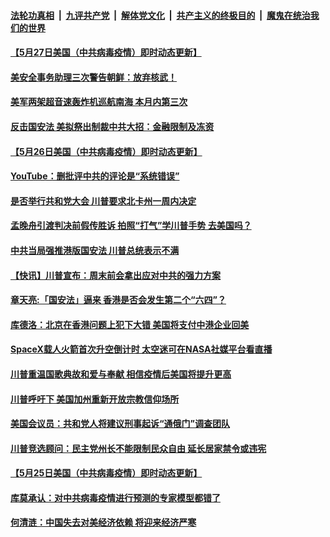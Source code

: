 

####  [法轮功真相](../../../../basic/blob/master/README.md?t=05272101) &nbsp;|&nbsp; [九评共产党](../../../../9ping.md/blob/master/README.md?t=05272101) &nbsp;|&nbsp; [解体党文化](../../../../jtdwh.md/blob/master/README.md?t=05272101)  &nbsp;|&nbsp; [共产主义的终极目的](../../../../gczydzjmd.md/blob/master/README.md?t=05272101) &nbsp;|&nbsp; [魔鬼在统治我们的世界](../../../../mgztzwmdsj.md/blob/master/README.md?t=05272101) 

#### [【5月27日美国（中共病毒疫情）即时动态更新】](../pages/soh6/383632.md?t=05272101) 
#### [美安全事务助理三次警告朝鲜：放弃核武！](../pages/soh6/383515.md?t=05272101) 
#### [美军两架超音速轰炸机巡航南海 本月内第三次    ](../pages/soh6/383530.md?t=05272101) 
#### [反击国安法 美拟祭出制裁中共大招：金融限制及冻资  ](../pages/soh6/383470.md?t=05272101) 
#### [【5月26日美国（中共病毒疫情）即时动态更新】](../pages/soh6/383251.md?t=05272101) 
#### [YouTube：删批评中共的评论是“系统错误”](../pages/soh6/383446.md?t=05272101) 
#### [是否举行共和党大会 川普要求北卡州一周内决定](../pages/soh6/383443.md?t=05272101) 
#### [孟晚舟引渡判决前假传胜诉 拍照“打气”学川普手势 去美国吗？](../pages/soh6/383410.md?t=05272101) 
#### [中共当局强推港版国安法 川普总统表示不满](../pages/soh6/383395.md?t=05272101) 
#### [【快讯】川普宣布：周末前会拿出应对中共的强力方案](../pages/soh6/383383.md?t=05272101) 
#### [章天亮:「国安法」逼来 香港是否会发生第二个“六四”？](../pages/soh6/383371.md?t=05272101) 
#### [库德洛：北京在香港问题上犯下大错 美国将支付中港企业回美](../pages/soh6/383344.md?t=05272101) 
#### [SpaceX载人火箭首次升空倒计时  太空迷可在NASA社媒平台看直播](../pages/soh6/383293.md?t=05272101) 
#### [川普重温国歌典故和爱与奉献 相信疫情后美国将提升更高  ](../pages/soh6/383317.md?t=05272101) 
#### [川普呼吁下 美国加州重新开放宗教信仰场所](../pages/soh6/383320.md?t=05272101) 
#### [美国会议员：共和党人将建议刑事起诉“通俄门”调查团队](../pages/soh6/383287.md?t=05272101) 
#### [川普竞选顾问：民主党州长不能限制民众自由 延长居家禁令或违宪](../pages/soh6/383284.md?t=05272101) 
#### [【5月25日美国（中共病毒疫情）即时动态更新】](../pages/soh6/382795.md?t=05272101) 
#### [库莫承认：对中共病毒疫情进行预测的专家模型都错了](../pages/soh6/383008.md?t=05272101) 
#### [何清涟：中国失去对美经济依赖  将迎来经济严寒](../pages/soh6/383032.md?t=05272101) 
